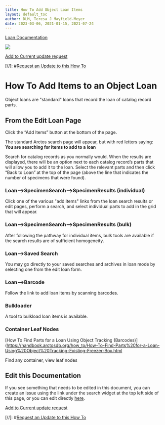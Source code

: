 ```yaml
---
title: How To Add Object Loan Items
layout: default_toc
author: DLM, Teresa J Mayfield-Meyer
date: 2023-03-06, 2021-01-15, 2021-07-24
---
```


[Loan Documentation](https://handbook.arctosdb.org/documentation/loans.html)

![](https://raw.githubusercontent.com/ArctosDB/documentation-wiki/gh-pages/tutorial_images/Bear%20Work%20in%20Progress.JPG) 

[Add to Current update request](https://github.com/ArctosDB/documentation-wiki/issues/186)

[//]: #[Request an Update to this How To](https://github.com/ArctosDB/documentation-wiki/issues/new?assignees=&labels=How+To+Update&template=how-to-update.md&title=How+To+%5Badd+title%5D+update)

# How To Add Items to an Object Loan

Object loans are "standard" loans that record the loan of catalog record parts.

## From the Edit Loan Page

Click the “Add Items” button at the bottom of the page.

The standard Arctos search page will appear, but with red letters saying:  **You are searching for items to add to a loan**

Search for catalog records as you normally would. When the results are displayed, there will be an option next to each catalog record’s parts that will allow you to add it to the loan. Select the relevant parts and then click “Back to Loan” at the top of the page (above the line that indicates the number of specimens that were found).

### Loan-->SpecimenSearch-->SpecimenResults (individual)

Click one of the various "add items" links from the loan search results or edit pages, perform a search, and select individual parts to add in the grid that will appear.

### Loan-->SpecimenSearch-->SpecimenResults (bulk)

After following the pathway for individual items, bulk tools are available if the search results are of sufficient homogeneity.

### Loan-->Saved Search

You may go directly to your saved searches and archives in loan mode by selecting one from the edit loan form.

### Loan-->Barcode

Follow the link to add loan items by scanning barcodes.

### Bulkloader

A tool to bulkload loan items is available.

### Container Leaf Nodes

[How To Find Parts for a Loan Using Object Tracking (Barcodes)](https://handbook.arctosdb.org/how_to/How-To-Find-Parts%20for-a-Loan-Using%20Object%20Tracking-Existing-Freezer-Box.html

Find any container, view leaf nodes

## Edit this Documentation

If you see something that needs to be edited in this document, you can create an issue using the link under the search widget at the top left side of this page, or you can edit directly <a href="https://github.com/ArctosDB/documentation-wiki/edit/gh-pages/_how_to/How-to-Add-Loan-Items.markdown" target="_blank">here</a>.

[Add to Current update request](https://github.com/ArctosDB/documentation-wiki/issues/186)

 [//]: #[Request an Update to this How To](https://github.com/ArctosDB/documentation-wiki/issues/new?assignees=&labels=How+To+Update&template=how-to-update.md&title=How+To+%5Badd+title%5D+update)
